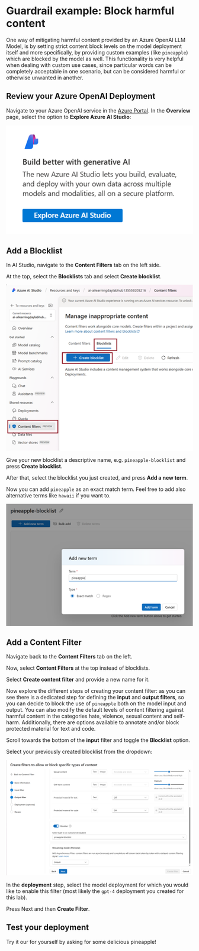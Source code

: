 # Guardrail example: Block harmful content

One way of mitigating harmful content provided by an Azure OpenAI LLM Model, is by setting strict content block levels on the model deployment itself and more specifically, by providing custom examples (like `pineapple`) which are blocked by the model as well. This functionality is very helpful when dealing with custom use cases, since particular words can be completely acceptable in one scenario, but can be considered harmful or otherwise unwanted in another.

## Review your Azure OpenAI Deployment

Navigate to your Azure OpenAI service in the [Azure Portal](https://portal.azure.com). In the **Overview** page, select the option to **Explore Azure AI Studio**: 

![Explore Azure AI Studio](../.images/ai-studio-button.png)

## Add a Blocklist

In AI Studio, navigate to the **Content Filters** tab on the left side.

At the top, select the **Blocklists** tab and select **Create blocklist**.

![Create blocklist](../.images/create-blocklist.png)

Give your new blocklist a descriptive name, e.g. `pineapple-blocklist` and press **Create blocklist**.

After that, select the blocklist you just created, and press **Add a new term**.

Now you can add `pineapple` as an exact match term. Feel free to add also alternative terms like `hawaii` if you want to.

![Create pineapple block term](../.images/create-pineapple-term.png)

## Add a Content Filter

Navigate back to the **Content Filters** tab on the left.

Now, select **Content Filters** at the top instead of blocklists.

Select **Create content filter** and provide a new name for it.

Now explore the different steps of creating your content filter: as you can see there is a dedicated step for defining the **input** and **output filters**, so you can decide to block the use of `pineapple` both on the model input and output. You can also modify the default levels of content filtering against harmful content in the categories hate, violence, sexual content and self-harm. Additionally, there are options available to annotate and/or block protected material for text and code.

Scroll towards the bottom of the **input** filter and toggle the **Blocklist** option.

Select your previously created blocklist from the dropdown:

![Select pineapple blocklist](../.images/add-pineapple-blocklist.png)

In the **deployment** step, select the model deployment for which you would like to enable this filter (most likely the `gpt-4` deployment you created for this lab).

Press Next and then **Create Filter**.

## Test your deployment

Try it our for yourself by asking for some delicious pineapple!

